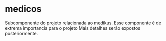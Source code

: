 # medicos

Subcomponente do projeto relacionada ao medikus.
Esse componente é de extrema importancia para o projeto
Mais detalhes serão expostos posteriormente.
